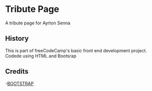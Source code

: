 # Tribute Page

A tribute page for Ayrton Senna


## History
This is part of freeCodeCamp's basic front end development project.
Codede using HTML and Bootsrap

## Credits

-[BOOTSTRAP](https://getbootstrap.com/)  

   

  






